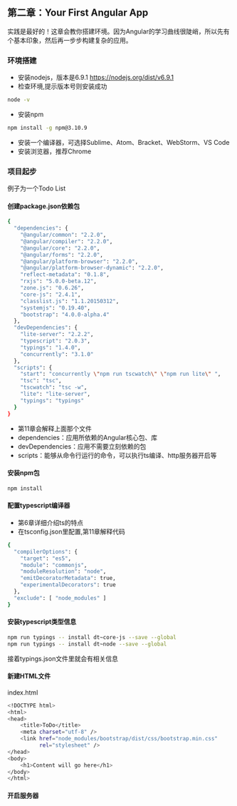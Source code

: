 ## 第二章：Your First Angular App
实践是最好的！这章会教你搭建环境。因为Angular的学习曲线很陡峭，所以先有个基本印象，然后再一步步构建复杂的应用。
### 环境搭建
* 安装nodejs，版本是6.9.1 https://nodejs.org/dist/v6.9.1
* 检查环境,提示版本号则安装成功
```bash
node -v
```
* 安装npm
```bash
npm install -g npm@3.10.9
```
* 安装一个编译器，可选择Sublime、Atom、Bracket、WebStorm、VS Code
* 安装浏览器，推荐Chrome

### 项目起步
例子为一个Todo List
#### 创建package.json依赖包
```bash
{
  "dependencies": {
    "@angular/common": "2.2.0",
    "@angular/compiler": "2.2.0",
    "@angular/core": "2.2.0",
    "@angular/forms": "2.2.0",
    "@angular/platform-browser": "2.2.0",
    "@angular/platform-browser-dynamic": "2.2.0",
    "reflect-metadata": "0.1.8",
    "rxjs": "5.0.0-beta.12",
    "zone.js": "0.6.26",
    "core-js": "2.4.1",
    "classlist.js": "1.1.20150312",
    "systemjs": "0.19.40",
    "bootstrap": "4.0.0-alpha.4"
  },
  "devDependencies": {
    "lite-server": "2.2.2",
    "typescript": "2.0.3",
    "typings": "1.4.0",
    "concurrently": "3.1.0"
  },
  "scripts": {
    "start": "concurrently \"npm run tscwatch\" \"npm run lite\" ",
    "tsc": "tsc",
    "tscwatch": "tsc -w",
    "lite": "lite-server",
    "typings": "typings"
  }
}
```

* 第11章会解释上面那个文件
* dependencies：应用所依赖的Angular核心包、库
* devDependencies：应用不需要立刻依赖的包
* scripts：能够从命令行运行的命令，可以执行ts编译、http服务器开启等

#### 安装npm包
```bash
npm install
```
#### 配置typescript编译器
* 第6章详细介绍ts的特点
* 在tsconfig.json里配置,第11章解释代码

```bash
{
  "compilerOptions": {
    "target": "es5",
    "module": "commonjs",
    "moduleResolution": "node",
    "emitDecoratorMetadata": true,
    "experimentalDecorators": true
  },
  "exclude": [ "node_modules" ]
}
```
#### 安装typescript类型信息
```bash
npm run typings -- install dt~core-js --save --global
npm run typings -- install dt~node --save --global
```
接着typings.json文件里就会有相关信息

#### 新建HTML文件
index.html

```bash
<!DOCTYPE html>
<html>
<head>
    <title>ToDo</title>
    <meta charset="utf-8" />
    <link href="node_modules/bootstrap/dist/css/bootstrap.min.css"
          rel="stylesheet" />
</head>
<body>
    <h1>Content will go here</h1>
</body>
</html>
```
#### 开启服务器



<!-- ```bash
放代码
```

Then run:

```bash
$ ionic start myApp
```

More info on this can be found on the Ionic [链接](http://ionicframework.com/docs/v2/getting-started/) page.
 -->